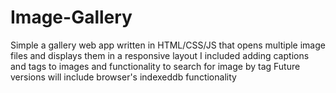 # Image-Gallery
Simple a gallery web app written in HTML/CSS/JS that opens multiple image files and displays them in a responsive layout
I included adding captions and tags to images and functionality to search for image by tag
Future versions will include browser's indexeddb functionality
